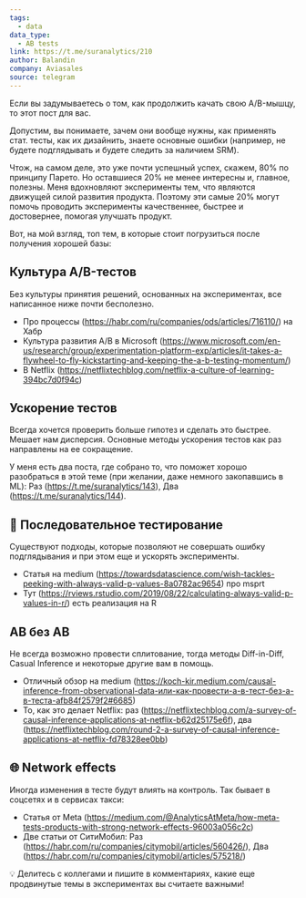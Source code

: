 ```yaml
---
tags:
  - data
data_type:
  - AB tests
link: https://t.me/suranalytics/210
author: Balandin
company: Aviasales
source: telegram
---
```

Если вы задумываетесь о том, как продолжить качать свою A/B-мышцу, то этот пост для вас. 

Допустим, вы понимаете, зачем они вообще нужны, как применять стат. тесты, как их дизайнить, знаете основные ошибки (например, не будете подглядывать и будете следить за наличием SRM). 

Чтож, на самом деле, это уже почти успешный успех, скажем, 80% по принципу Парето. Но оставшиеся 20% не менее интересны и, главное, полезны. Меня вдохновляют эксперименты тем, что являются движущей силой развития продукта. Поэтому эти самые 20% могут помочь проводить эксперименты качественнее, быстрее и достовернее, помогая улучшать продукт. 

Вот, на мой взгляд, топ тем, в которые стоит погрузиться после получения хорошей базы:

## Культура A/B-тестов 

Без культуры принятия решений, основанных на экспериментах, все написанное ниже почти бесполезно.

- Про процессы (https://habr.com/ru/companies/ods/articles/716110/) на Хабр
- Культура развития A/B в Microsoft (https://www.microsoft.com/en-us/research/group/experimentation-platform-exp/articles/it-takes-a-flywheel-to-fly-kickstarting-and-keeping-the-a-b-testing-momentum/)
- В Netflix (https://netflixtechblog.com/netflix-a-culture-of-learning-394bc7d0f94c)

## Ускорение тестов

Всегда хочется проверить больше гипотез и сделать это быстрее. Мешает нам дисперсия. Основные методы ускорения тестов как раз направлены на ее сокращение. 

У меня есть два поста, где собрано то, что поможет хорошо разобраться в этой теме (при желании, даже немного закопавшись в ML): Раз (https://t.me/suranalytics/143), Два (https://t.me/suranalytics/144). 


## 🔄 Последовательное тестирование 

Существуют подходы, которые позволяют не совершать ошибку подглядывания и при этом еще и ускорять эксперименты. 

- Статья на medium (https://towardsdatascience.com/wish-tackles-peeking-with-always-valid-p-values-8a0782ac9654) про msprt
- Тут (https://rviews.rstudio.com/2019/08/22/calculating-always-valid-p-values-in-r/) есть реализация на R 

## AB без AB 

Не всегда возможно провести сплитование, тогда методы Diff-in-Diff, Casual Inference и некоторые другие вам в помощь. 

- Отличный обзор на medium (https://koch-kir.medium.com/causal-inference-from-observational-data-или-как-провести-а-в-тест-без-а-в-теста-afb84f2579f2#6685)
- То, как это делает Netflix: раз (https://netflixtechblog.com/a-survey-of-causal-inference-applications-at-netflix-b62d25175e6f), два (https://netflixtechblog.com/round-2-a-survey-of-causal-inference-applications-at-netflix-fd78328ee0bb)


## 🌐 Network effects

Иногда изменения в тесте будут влиять на контроль. Так бывает в соцсетях и в сервисах такси:

- Статья от Meta (https://medium.com/@AnalyticsAtMeta/how-meta-tests-products-with-strong-network-effects-96003a056c2c)
- Две статьи от СитиМобил: Раз (https://habr.com/ru/companies/citymobil/articles/560426/), Два (https://habr.com/ru/companies/citymobil/articles/575218/)


💡 Делитесь с коллегами и пишите в комментариях, какие еще продвинутые темы в экспериментах вы считаете важными!
